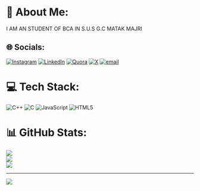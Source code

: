 # 💫 About Me:
I AM AN STUDENT OF BCA IN S.U.S G.C MATAK MAJRI


## 🌐 Socials:
[![Instagram](https://img.shields.io/badge/Instagram-%23E4405F.svg?logo=Instagram&logoColor=white)](https://instagram.com/AMITSAINI.EXE) [![LinkedIn](https://img.shields.io/badge/LinkedIn-%230077B5.svg?logo=linkedin&logoColor=white)](https://linkedin.com/in/https://www.linkedin.com/in/amit-kumar-02791033a?utm_source=share&utm_campaign=share_via&utm_content=profile&utm_medium=android_app) [![Quora](https://img.shields.io/badge/Quora-%23B92B27.svg?logo=Quora&logoColor=white)](https://quora.com/profile/Amit-Kumar-93586) [![X](https://img.shields.io/badge/X-black.svg?logo=X&logoColor=white)](https://x.com/AMITKUMAR7725) [![email](https://img.shields.io/badge/Email-D14836?logo=gmail&logoColor=white)](mailto:theamitsaini7988@gmail.com) 

# 💻 Tech Stack:
![C++](https://img.shields.io/badge/c++-%2300599C.svg?style=flat&logo=c%2B%2B&logoColor=white) ![C](https://img.shields.io/badge/c-%2300599C.svg?style=flat&logo=c&logoColor=white) ![JavaScript](https://img.shields.io/badge/javascript-%23323330.svg?style=flat&logo=javascript&logoColor=%23F7DF1E) ![HTML5](https://img.shields.io/badge/html5-%23E34F26.svg?style=flat&logo=html5&logoColor=white)
# 📊 GitHub Stats:
![](https://github-readme-stats.vercel.app/api?username=localhostamit&theme=dark&hide_border=false&include_all_commits=false&count_private=false)<br/>
![](https://nirzak-streak-stats.vercel.app/?user=localhostamit&theme=dark&hide_border=false)<br/>
![](https://github-readme-stats.vercel.app/api/top-langs/?username=localhostamit&theme=dark&hide_border=false&include_all_commits=false&count_private=false&layout=compact)

---
[![](https://visitcount.itsvg.in/api?id=localhostamit&icon=0&color=0)](https://visitcount.itsvg.in)

<!-- Proudly created with GPRM ( https://gprm.itsvg.in ) -->
